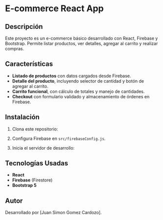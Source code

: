 # E-commerce React App

## Descripción
Este proyecto es un e-commerce básico desarrollado con React, Firebase y Bootstrap. Permite listar productos, ver detalles, agregar al carrito y realizar compras.

## Características
- **Listado de productos** con datos cargados desde Firebase.
- **Detalle del producto**, incluyendo selector de cantidad y botón de agregar al carrito.
- **Carrito funcional**, con cálculo de totales y manejo de cantidades.
- **Checkout** con formulario validado y almacenamiento de órdenes en Firebase.

## Instalación
1. Clona este repositorio:
3. Configura Firebase en `src/firebaseConfig.js`.

4. Inicia el servidor de desarrollo:

## Tecnologías Usadas
- **React**
- **Firebase** (Firestore)
- **Bootstrap 5**

## Autor
Desarrollado por [Juan Simon Gomez Cardozo].
